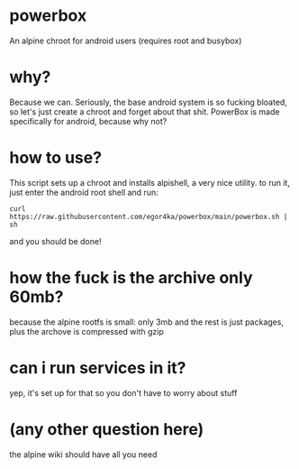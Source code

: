 # powerbox
An alpine chroot for android users (requires root and busybox)

# why?
Because we can. Seriously, the base android system is so fucking bloated, so let's just create a chroot and forget about that shit. PowerBox is made specifically for android, because why not?

# how to use?
This script sets up a chroot and installs alpishell, a very nice utility.
to run it, just enter the android root shell and run:
```
curl https://raw.githubusercontent.com/egor4ka/powerbox/main/powerbox.sh | sh
``` 
and you should be done!

# how the fuck is the archive only 60mb?
because the alpine rootfs is small: only 3mb and the rest is just packages, plus the archove is compressed with gzip

# can i run services in it?
yep, it's set up for that so you don't have to worry about stuff

# (any other question here)
the alpine wiki should have all you need
